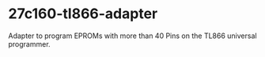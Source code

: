 # 27c160-tl866-adapter
Adapter to program EPROMs with more than 40 Pins on the TL866 universal programmer.
